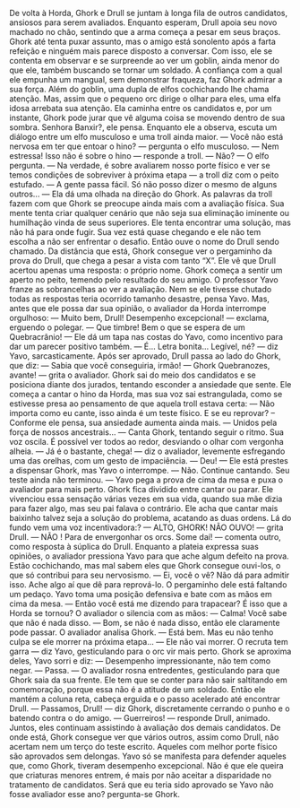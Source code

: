 

De volta à Horda, Ghork e Drull se juntam à longa fila de outros candidatos, ansiosos para serem avaliados. Enquanto esperam, Drull apoia seu novo machado no chão, sentindo que a arma começa a pesar em seus braços. 
Ghork até tenta puxar assunto, mas o amigo está sonolento após a farta refeição e ninguém mais parece disposto a conversar. Com isso, ele se contenta em observar e se surpreende ao ver um goblin, ainda menor do que ele, também buscando se tornar um soldado. A confiança com a qual ele empunha um mangual, sem demonstrar fraqueza, faz Ghork admirar a sua força. Além do goblin, uma dupla de elfos cochichando lhe chama atenção. Mas, assim que o pequeno orc dirige o olhar para eles, uma elfa idosa arrebata sua atenção. Ela caminha entre os candidatos e, por um instante, Ghork pode jurar que vê alguma coisa se movendo dentro de sua sombra. Senhora Banxir?, ele pensa.
Enquanto ele a observa, escuta um diálogo entre um elfo musculoso e uma troll ainda maior. 
— Você não está nervosa em ter que entoar o hino? — pergunta o elfo musculoso.
— Nem estressa! Isso não é sobre o hino — responde a troll.
— Não? — O elfo pergunta.
— Na verdade, é sobre avaliarem nosso porte físico e ver se temos condições de sobreviver à próxima etapa — a troll diz com o peito estufado. — A gente passa fácil. Só não posso dizer o mesmo de alguns outros... — Ela dá uma olhada na direção do Ghork.
As palavras da troll fazem com que Ghork se preocupe ainda mais com a avaliação física. Sua mente tenta criar qualquer cenário que não seja sua eliminação iminente ou humilhação vinda de seus superiores. Ele tenta encontrar uma solução, mas não há para onde fugir. Sua vez está quase chegando e ele não tem escolha a não ser enfrentar o desafio. Então ouve o nome do Drull sendo chamado.
Da distância que está, Ghork consegue ver o pergaminho da prova do Drull, que chega a pesar a vista com tanto “X”. Ele vê que Drull acertou apenas uma resposta: o próprio nome. Ghork começa a sentir um aperto no peito, temendo pelo resultado do seu amigo.
O professor Yavo franze as sobrancelhas ao ver a avaliação. Nem se ele tivesse chutado todas as respostas teria ocorrido tamanho desastre, pensa Yavo. Mas, antes que ele possa dar sua opinião, o avaliador da Horda interrompe orgulhoso:
— Muito bem, Drull! Desempenho excepcional! — exclama, erguendo o polegar. — Que timbre! Bem o que se espera de um Quebracrânio! — Ele dá um tapa nas costas do Yavo, como incentivo para dar um parecer positivo também.
— É… Letra bonita… Legível, né? — diz Yavo, sarcasticamente.
Após ser aprovado, Drull passa ao lado do Ghork, que diz:
— Sabia que você conseguiria, irmão!
— Ghork Quebranozes, avante! — grita o avaliador.
Ghork sai do meio dos candidatos e se posiciona diante dos jurados, tentando esconder a ansiedade que sente. Ele começa a cantar o hino da Horda, mas sua voz sai estrangulada, como se estivesse presa ao pensamento de que aquela troll estava certa:
— Não importa como eu cante, isso ainda é um teste físico. E se eu reprovar? – Conforme ele pensa, sua ansiedade aumenta ainda mais.
— Unidos pela força de nossos ancestrais… — Canta Ghork, tentando seguir o ritmo. Sua voz oscila. 
É possível ver todos ao redor, desviando o olhar com vergonha alheia. 
— Já é o bastante, chega! — diz o avaliador, levemente esfregando uma das orelhas, com um gesto de impaciência. — Deu! — Ele está prestes a dispensar Ghork, mas Yavo o interrompe.
— Não. Continue cantando. Seu teste ainda não terminou. — Yavo pega a prova de cima da mesa e puxa o avaliador para mais perto.
Ghork fica dividido entre cantar ou parar. Ele vivenciou essa sensação várias vezes em sua vida, quando sua mãe dizia para fazer algo, mas seu pai falava o contrário. Ele acha que cantar mais baixinho talvez seja a solução do problema, acatando as duas ordens.
Lá do fundo vem uma voz incentivadora:?
— ALTO, GHORK! NÃO OUVO!   — grita Drull.
— NÃO  ! Para de envergonhar os orcs. Some daí! — comenta outro, como resposta à súplica do Drull. 
Enquanto a plateia expressa suas opiniões, o avaliador pressiona Yavo para que ache algum defeito na prova. Estão cochichando, mas mal sabem eles que Ghork consegue ouvi-los, o que só contribui para seu nervosismo.
— Ei, você o vê? Não dá para admitir isso. Ache algo aí que dê para reprová-lo. O pergaminho dele está faltando um pedaço.
Yavo toma uma posição defensiva e bate com as mãos em cima da mesa. 
— Então você está me dizendo para trapacear? É isso que a Horda se tornou?
O avaliador o silencia com as mãos: 
— Calma! Você sabe que não é nada disso. 
— Bom, se não é nada disso, então ele claramente pode passar. 
O avaliador analisa Ghork.
— Está bem. Mas eu não tenho culpa se ele morrer na próxima etapa...
— Ele não vai morrer. O recruta tem garra — diz Yavo, gesticulando para o orc vir mais perto. 
Ghork se aproxima deles, Yavo sorri e diz: 
— Desempenho impressionante, não tem como negar.
— Passa. — O avaliador rosna entredentes, gesticulando para que Ghork saia da sua frente.
Ele tem que se conter para não sair saltitando em comemoração, porque essa não é a atitude de um soldado. Então ele mantém a coluna reta, cabeça erguida e o passo acelerado até encontrar Drull.
— Passamos, Drull! — diz Ghork, discretamente cerrando o punho e o batendo contra o do amigo.
— Guerreiros! — responde Drull, animado.
Juntos, eles continuam assistindo à avaliação dos demais candidatos. De onde está, Ghork consegue ver que vários outros, assim como Drull, não acertam nem um terço do teste escrito. Aqueles com melhor porte físico são aprovados sem delongas. Yavo só se manifesta para defender aqueles que, como Ghork, tiveram desempenho excepcional. Não é que ele queira que criaturas menores entrem, é mais por não aceitar a disparidade no tratamento de candidatos. 
Será que eu teria sido aprovado se Yavo não fosse avaliador esse ano? pergunta-se Ghork.
